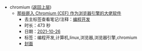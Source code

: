 - chromium ([返回上层](../))
    - [那些嵌入 Chromium (CEF) 作为浏览器引擎的大佬软件](https://www.bilibili.com/video/BV1144y1v7cn)
        - 去主标签查看笔记/注释：[编程开发](../markmap/编程开发.html)
        - 时长：473 秒
        - 日期：[2021-10-26](../markmap/202110.html)
        - 标签：编程开发,计算机,linux,浏览器,浏览器引擎,chromium
        - [封面](http://i1.hdslb.com/bfs/archive/fb173ebbd262ecbc0931b42b3458679002eb3d74.jpg)
